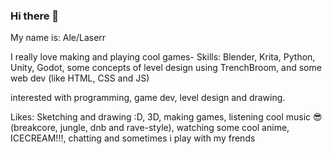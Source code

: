 ### Hi there 👋

My name is: Ale/Laserr

I really love making and playing cool games-
Skills: Blender, Krita, Python, Unity, Godot, some concepts of level design using TrenchBroom, and some web dev (like HTML, CSS and JS)

interested with programming, game dev, level design and drawing.

Likes: Sketching and drawing :D, 3D, making games, listening cool music 😎 (breakcore, jungle, dnb and rave-style), watching some cool anime, ICECREAM!!!, chatting and sometimes i play with my frends 



